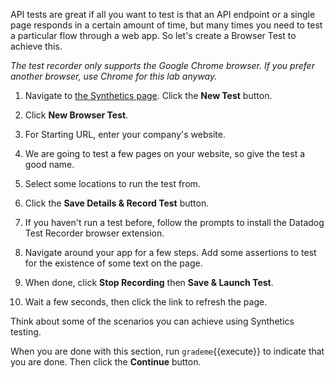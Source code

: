 API tests are great if all you want to test is that an API endpoint or a single page responds in a certain amount of time, but many times you need to test a particular flow through a web app. So let's create a Browser Test to achieve this.

_The test recorder only supports the Google Chrome browser. If you prefer another browser, use Chrome for this lab anyway._

1. Navigate to <a href="https://app.datadoghq.com/synthetics/list" target="_datadog">the Synthetics page</a>. Click the **New Test** button.

2. Click **New Browser Test**.

3. For Starting URL, enter your company's website.

4. We are going to test a few pages on your website, so give the test a good name.

5. Select some locations to run the test from.

6. Click the **Save Details & Record Test** button. 

7. If you haven't run a test before, follow the prompts to install the Datadog Test Recorder browser extension.

8. Navigate around your app for a few steps. Add some assertions to test for the existence of some text on the page. 

9. When done, click **Stop Recording** then **Save & Launch Test**.

10. Wait a few seconds, then click the link to refresh the page.

Think about some of the scenarios you can achieve using Synthetics testing.

When you are done with this section, run `grademe`{{execute}} to indicate that you are done. Then click the **Continue** button.
